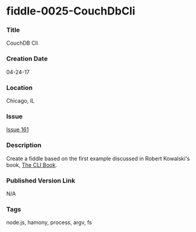fiddle-0025-CouchDbCli
======

### Title

CouchDB Cli


### Creation Date

04-24-17


### Location

Chicago, IL


### Issue

[Issue 161](https://github.com/bradyhouse/house/issues/161)


### Description

Create a fiddle based on the first example discussed in Robert Kowalski's book, [The CLI Book](https://read.amazon.com/kp/embed?asin=B01ED4QWPA&preview=newtab&linkCode=kpe&ref_=cm_sw_r_kb_dp_DRO.ybRMYZC82).


### Published Version Link

N/A


### Tags

node.js, hamony, process, argv, fs
